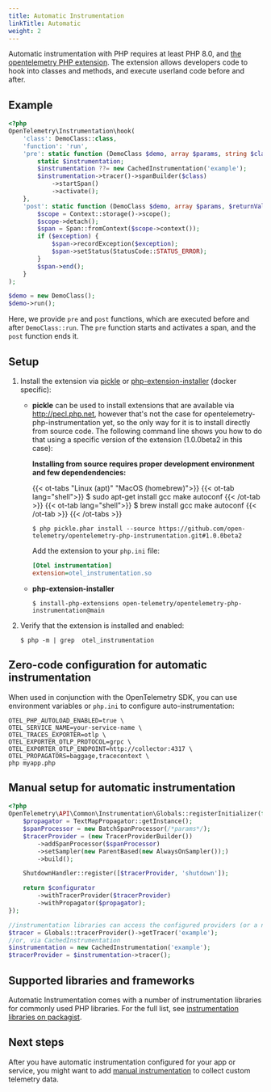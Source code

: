 ```yaml
---
title: Automatic Instrumentation
linkTitle: Automatic
weight: 2
---
```


Automatic instrumentation with PHP requires at least PHP 8.0, and
[the opentelemetry PHP extension](https://github.com/open-telemetry/opentelemetry-php-instrumentation).
The extension allows developers code to hook into classes and methods, and
execute userland code before and after.

## Example

```php
<?php
OpenTelemetry\Instrumentation\hook(
    'class': DemoClass::class,
    'function': 'run',
    'pre': static function (DemoClass $demo, array $params, string $class, string $function, ?string $filename, ?int $lineno) use ($tracer) {
        static $instrumentation;
        $instrumentation ??= new CachedInstrumentation('example');
        $instrumentation->tracer()->spanBuilder($class)
            ->startSpan()
            ->activate();
    },
    'post': static function (DemoClass $demo, array $params, $returnValue, ?Throwable $exception) use ($tracer) {
        $scope = Context::storage()->scope();
        $scope->detach();
        $span = Span::fromContext($scope->context());
        if ($exception) {
            $span->recordException($exception);
            $span->setStatus(StatusCode::STATUS_ERROR);
        }
        $span->end();
    }
);

$demo = new DemoClass();
$demo->run();
```

Here, we provide `pre` and `post` functions, which are executed before and after
`DemoClass::run`. The `pre` function starts and activates a span, and the `post`
function ends it.

## Setup

1.  Install the extension via [pickle](https://github.com/FriendsOfPHP/pickle)
    or
    [php-extension-installer](https://github.com/mlocati/docker-php-extension-installer)
    (docker specific):

    - **pickle** can be used to install extensions that are available via
      http://pecl.php.net, however that's not the case for
      opentelemetry-php-instrumentation yet, so the only way for it is to
      install directly from source code. The following command line shows you
      how to do that using a specific version of the extension (1.0.0beta2 in
      this case):

      **Installing from source requires proper development environment and few dependendencies:**

        <!-- prettier-ignore-start -->
        {{< ot-tabs "Linux (apt)" "MacOS (homebrew)">}}
        {{< ot-tab lang="shell">}}
        $ sudo apt-get install gcc make autoconf
        {{< /ot-tab >}}
        {{< ot-tab lang="shell">}}
        $ brew install gcc make autoconf
        {{< /ot-tab >}}
        {{< /ot-tabs >}}
        <!-- prettier-ignore-end -->



      ```console
      $ php pickle.phar install --source https://github.com/open-telemetry/opentelemetry-php-instrumentation.git#1.0.0beta2
      ```

      Add the extension to your `php.ini` file:

      ```ini
      [Otel instrumentation]
      extension=otel_instrumentation.so
      ```

    - **php-extension-installer**
      ```console
      $ install-php-extensions open-telemetry/opentelemetry-php-instrumentation@main
      ```

2.  Verify that the extension is installed and enabled:

    ```console
    $ php -m | grep  otel_instrumentation
    ```

## Zero-code configuration for automatic instrumentation

When used in conjunction with the OpenTelemetry SDK, you can use environment
variables or `php.ini` to configure auto-instrumentation:

```console
OTEL_PHP_AUTOLOAD_ENABLED=true \
OTEL_SERVICE_NAME=your-service-name \
OTEL_TRACES_EXPORTER=otlp \
OTEL_EXPORTER_OTLP_PROTOCOL=grpc \
OTEL_EXPORTER_OTLP_ENDPOINT=http://collector:4317 \
OTEL_PROPAGATORS=baggage,tracecontext \
php myapp.php
```

## Manual setup for automatic instrumentation

```php
<?php
OpenTelemetry\API\Common\Instrumentation\Globals::registerInitializer(function (Configurator $configurator) {
    $propagator = TextMapPropagator::getInstance();
    $spanProcessor = new BatchSpanProcessor(/*params*/);
    $tracerProvider = (new TracerProviderBuilder())
        ->addSpanProcessor($spanProcessor)
        ->setSampler(new ParentBased(new AlwaysOnSampler());)
        ->build();

    ShutdownHandler::register([$tracerProvider, 'shutdown']);

    return $configurator
        ->withTracerProvider($tracerProvider)
        ->withPropagator($propagator);
});

//instrumentation libraries can access the configured providers (or a no-op implementation) via `Globals`
$tracer = Globals::tracerProvider()->getTracer('example');
//or, via CachedInstrumentation
$instrumentation = new CachedInstrumentation('example');
$tracerProvider = $instrumentation->tracer();
```

## Supported libraries and frameworks

Automatic Instrumentation comes with a number of instrumentation libraries for
commonly used PHP libraries. For the full list, see
[instrumentation libraries on packagist](https://packagist.org/search/?query=open-telemetry&tags=instrumentation).

## Next steps

After you have automatic instrumentation configured for your app or service, you
might want to add [manual instrumentation](../manual) to collect custom
telemetry data.
